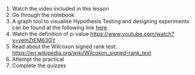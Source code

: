 1. Watch the video included in this lesson
2. Go through the notebook
3. A graph tool to visualise Hypothesis Testing and designing experiments can be found at the following link [here](https://rpsychologist.com/d3/nhst/).
4. Watch the definition of p-value https://www.youtube.com/watch?v=vemZtEM63GY
5. Read about the Wilcoxon signed rank test: https://en.wikipedia.org/wiki/Wilcoxon_signed-rank_test
6. Attempt the practical
7. Complete the quizzes
